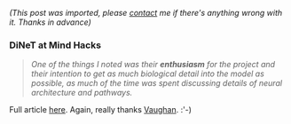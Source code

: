 *(This post was imported, please [contact](/#/contact) me if there's anything wrong with it. Thanks in advance)*

<div class="entry-body">
<h3>DiNeT at Mind Hacks</h3>
<p>
	<blockquote>
		<i>
			One of the things I noted was their <b>enthusiasm</b> for the project and their intention to get as much biological detail into the model as possible, as much of the time was spent discussing details of neural architecture and pathways.
		</i>
	</blockquote>
</p>
<p>
	Full article <a href="http://www.mindhacks.com/blog/2006/09/the_dinet_project.html">here</a>. Again, really thanks <a href="http://internal.iop.kcl.ac.uk/ipublic/staff/profile/external.aspx?go=10947">Vaughan</a>. :'-)
</p>
</div>
